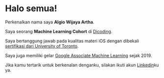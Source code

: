 # Halo semua! 

Perkenalkan nama saya **Algio Wijaya Artha**.

Saya seorang **Machine Learning Cohort** di [Dicoding](https://www.dicoding.com/).

Saya bertanggung jawab pada kualitas materi iOS dengan dibekali [sertifikasi dari University of Toronto](https://www.coursera.org/account/accomplishments/specialization/CLKJD8XBXJ3M).

Saya juga memiliki gelar [Google Associate Machine Learning](https://www.credential.net/h5deoi5h) sejak 2019.

Jika kamu tertarik untuk berkenalan denganku, silakan ikuti akun [Linkedin](https://www.linkedin.com/in/algio-wijaya-artha/)ku ya.
